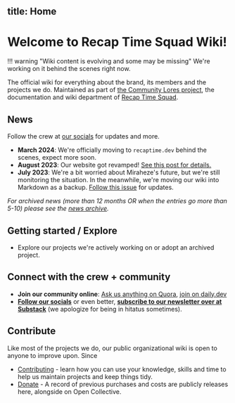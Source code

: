 title: Home
---

# Welcome to Recap Time Squad Wiki!

!!! warning "Wiki content is evolving and some may be missing"
    We're working on it behind the scenes right now.

The official wiki for everything about the brand, its members and the projects we do. Maintained as part
of [the Community Lores project][project-meta], the documentation and wiki department of [Recap Time Squad][org].

[project-meta]: ./projects/lorebooks-wiki.md
[org]: ./organization/index.md

## News

Follow the crew at [our socials](./community/officials.md#socials) for updates and more.

* **March 2024**: We're officially moving to `recaptime.dev` behind the scenes, expect more soon.
* **August 2023**: Our website got revamped! [See this post for details.](https://recaptime.eu.org/2023/08/10/hello-world/)
* **July 2023**: We're a bit worried about Miraheze's future, but we're still monitoring the situation. In the meanwhile, we're moving our wiki into Markdown as a backup. [Follow this issue](https://mau.dev/recaptime-dev/squad/issue-tracker/-/issues/7) for updates.

_For archived news (more than 12 months OR when the entries go more than 5-10) please see the [news archive](./community/news-archive.md)._

## Getting started / Explore

* Explore our projects we're actively working on or adopt an archived project.

## Connect with the crew + community

* **Join our community online**: [Ask us anything on Quora](https://recaptimedev.quora.com), [join on daily.dev](https://app.daily.dev/squads/recaptime-dev/kiKN6re-vP9r0fSdKdffsyJ2gYhcA2MAwBp8Xx62srI)
* [**Follow our socials**](./community/socials.md) or even better, [**subscribe to our newsletter over at Substack**](https://recaptime.substack.com) (we apologize for being in hitatus sometimes).

## Contribute

Like most of the projects we do, our public organizational wiki is open to anyone to improve upon. Since

* [Contributing](./contribute/index.md) - learn how you can use your knowledge, skills and time to help us maintain
projects and keep things tidy.
* [Donate](./community/donate.md) - A record of previous purchases and costs are publicly releases here,
alongside on Open Collective.

<!--stackedit_data:
eyJwcm9wZXJ0aWVzIjoiZXh0ZW5zaW9uczpcbiAgcHJlc2V0Oi
BnZm1cbiAgZW1vamk6XG4gICAgc2hvcnRjdXRzOiB0cnVlXG4i
LCJoaXN0b3J5IjpbLTc5MDAwNTI3OF19
-->
